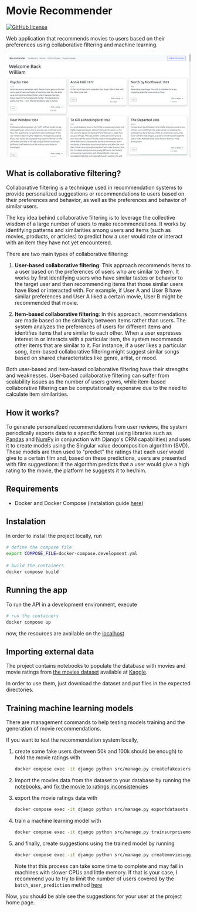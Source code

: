 # Movie Recommender

[![GitHub license](https://img.shields.io/badge/license-MIT-blue.svg)](./LICENSE)

Web application that recommends movies to users based on their preferences using collaborative filtering and machine learning.

![main](./screenshots/main.png)

## What is collaborative filtering?

Collaborative filtering is a technique used in recommendation systems to provide personalized suggestions or recommendations to users based on their preferences and behavior, as well as the preferences and behavior of similar users.

The key idea behind collaborative filtering is to leverage the collective wisdom of a large number of users to make recommendations. It works by identifying patterns and similarities among users and items (such as movies, products, or articles) to predict how a user would rate or interact with an item they have not yet encountered.

There are two main types of collaborative filtering:

1. **User-based collaborative filtering**: This approach recommends items to a user based on the preferences of users who are similar to them. It works by first identifying users who have similar tastes or behavior to the target user and then recommending items that those similar users have liked or interacted with. For example, if User A and User B have similar preferences and User A liked a certain movie, User B might be recommended that movie.

2. **Item-based collaborative filtering**: In this approach, recommendations are made based on the similarity between items rather than users. The system analyzes the preferences of users for different items and identifies items that are similar to each other. When a user expresses interest in or interacts with a particular item, the system recommends other items that are similar to it. For instance, if a user likes a particular song, item-based collaborative filtering might suggest similar songs based on shared characteristics like genre, artist, or mood.

Both user-based and item-based collaborative filtering have their strengths and weaknesses. User-based collaborative filtering can suffer from scalability issues as the number of users grows, while item-based collaborative filtering can be computationally expensive due to the need to calculate item similarities.

## How it works?

To generate personalized recommendations from user reviews, the system periodically exports data to a specific format (using libraries such as [Pandas](https://pandas.pydata.org/) and [NumPy](https://numpy.org/) in conjunction with Django's ORM capabilities) and uses it to create models using the Singular value decomposition algorithm (SVD). These models are then used to "predict" the ratings that each user would give to a certain film and, based on these predictions, users are presented with film suggestions: if the algorithm predicts that a user would give a high rating to the movie, the platform he suggests it to her/him.

## Requirements

- Docker and Docker Compose (instalation guide [here](https://docs.docker.com/compose/install/))

## Instalation

In order to install the project locally, run

```bash
# define the compose file
export COMPOSE_FILE=docker-compose.development.yml

# build the containers
docker compose build
```

## Running the app

To run the API in a development environment, execute

```bash
# run the containers
docker compose up
```

now, the resources are available on the [localhost](http://localhost:8000)

## Importing external data

The project contains notebooks to populate the database with movies and movie ratings from [the movies dataset](https://www.kaggle.com/datasets/rounakbanik/the-movies-dataset) available at [Kaggle](https://www.kaggle.com/).

In order to use them, just download the dataset and put files in the expected directories.

## Training machine learning models

There are management commands to help testing models training and the generation of movie recommendations.

If you want to test the recommendation system locally,

1. create some fake users (between 50k and 100k should be enough) to hold the movie ratings with

    ```bash
    docker compose exec -it django python src/manage.py createfakeusers 50000
    ```

1. import the movies data from the dataset to your database by running the [notebooks](./src/notebooks), and [fix the movie to ratings inconsistencies](./src/notebooks/update_ratings_movie_ids.ipynb)

1. export the movie ratings data with

    ```bash
    docker compose exec -it django python src/manage.py exportdatasets
    ```

1. train a machine learning model with

    ```bash
    docker compose exec -it django python src/manage.py trainsurprisemodel
    ```

1. and finally, create suggestions using the trained model by running

    ```bash
    docker compose exec -it django python src/manage.py createmoviesuggestions --offset=25 --max=250
    ```

    Note that this process can take some time to complete and may fail in machines with slower CPUs and little memory. If that is your case, I recommend you to try to limit the number of users covered by the `batch_user_prediction` method [here](./src/movies/tasks.py)

Now, you should be able see the suggestions for your user at the project home page.
